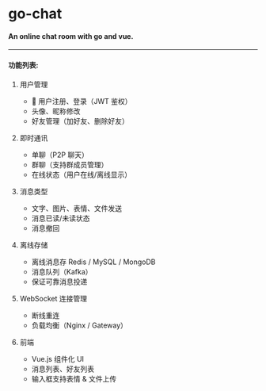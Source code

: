 # go-chat

#### An online chat room with go and vue.

---

#### 功能列表:

1. 用户管理

   - 🔨 用户注册、登录（JWT 鉴权）
   - 头像、昵称修改
   - 好友管理（加好友、删除好友）

2. 即时通讯

   - 单聊（P2P 聊天）
   - 群聊（支持群成员管理）
   - 在线状态（用户在线/离线显示）

3. 消息类型

   - 文字、图片、表情、文件发送
   - 消息已读/未读状态
   - 消息撤回

4. 离线存储

   - 离线消息存 Redis / MySQL / MongoDB
   - 消息队列（Kafka）
   - 保证可靠消息投递

5. WebSocket 连接管理

   - 断线重连
   - 负载均衡（Nginx / Gateway）

6. 前端

   - Vue.js 组件化 UI
   - 消息列表、好友列表
   - 输入框支持表情 & 文件上传
